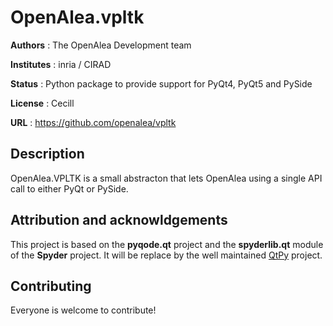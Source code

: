 # OpenAlea.vpltk

**Authors** : The OpenAlea Development team

**Institutes** : inria / CIRAD 

**Status** : Python package to  provide support for PyQt4, PyQt5 and PySide

**License** : Cecill

**URL** : https://github.com/openalea/vpltk



## Description 

OpenAlea.VPLTK is a small abstracton that lets OpenAlea using a single API call to either PyQt or PySide.


## Attribution and acknowldgements

This project is based on the **pyqode.qt** project and the **spyderlib.qt** module of the **Spyder** project. 
It will be replace by the well maintained [QtPy](https://github.com/spyder-ide/qtpy) project.

## Contributing

Everyone is welcome to contribute!